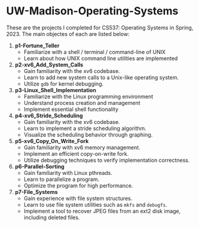 # UW-Madison-Operating-Systems
These are the projects I completed for CS537: Operating Systems in Spring, 2023. The main objectes of each are listed below:
1. **p1-Fortune_Teller**
    - Familiarize with a shell / terminal / command-line of UNIX
    - Learn about how UNIX command line utilities are implemented
2. **p2-xv6_Add_System_Calls**
    - Gain familiarity with the xv6 codebase.
    - Learn to add new system calls to a Unix-like operating system.
    - Utilize `gdb` for kernel debugging.
3. **p3-Linux_Shell_Implementation**
    - Familiarize with the Linux programming environment
    - Understand process creation and management
    - Implement essential shell functionality
4. **p4-xv6_Stride_Scheduling**
    - Gain familiarity with the xv6 codebase.
    - Learn to implement a stride scheduling algorithm.
    - Visualize the scheduling behavior through graphing.
5. **p5-xv6_Copy_On_Write_Fork**
    - Gain familiarity with xv6 memory management.
    - Implement an efficient copy-on-write fork.
    - Utilize debugging techniques to verify implementation correctness.
6. **p6-Parallel-Sorting**
    - Gain familiarity with Linux pthreads.
    - Learn to parallelize a program.
    - Optimize the program for high performance.
7. **p7-File_Systems**
    - Gain experience with file system structures.
    - Learn to use file system utilities such as `mkfs` and `debugfs`.
    - Implement a tool to recover JPEG files from an ext2 disk image, including deleted files.
